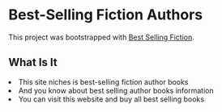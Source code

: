 # Best-Selling Fiction Authors

This project was bootstrapped with [Best Selling Fiction](https://best-selling-fiction.netlify.app/).

## What Is It

<li>This site niches is best-selling fiction author books</li>
<li>And you know about best selling author books information</li>
<li>You can visit this website and buy all best selling books</li>

